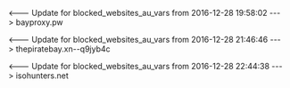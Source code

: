 <--- Update for blocked_websites_au_vars from 2016-12-28 19:58:02 --->
bayproxy.pw


<--- Update for blocked_websites_au_vars from 2016-12-28 21:46:46 --->
thepiratebay.xn--q9jyb4c


<--- Update for blocked_websites_au_vars from 2016-12-28 22:44:38 --->
isohunters.net
